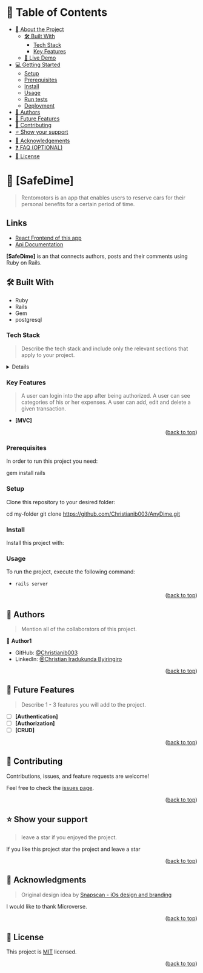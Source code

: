 # 📗 Table of Contents

- [📖 About the Project](#about-project)
  - [🛠 Built With](#built-with)
    - [Tech Stack](#tech-stack)
    - [Key Features](#key-features)
  - [🚀 Live Demo](#live-demo)
- [💻 Getting Started](#getting-started)
  - [Setup](#setup)
  - [Prerequisites](#prerequisites)
  - [Install](#install)
  - [Usage](#usage)
  - [Run tests](#run-tests)
  - [Deployment](#triangular_flag_on_post-deployment)
- [👥 Authors](#authors)
- [🔭 Future Features](#future-features)
- [🤝 Contributing](#contributing)
- [⭐️ Show your support](#support)
- [🙏 Acknowledgements](#acknowledgements)
- [❓ FAQ (OPTIONAL)](#faq)
- [📝 License](#license)

<!-- PROJECT DESCRIPTION -->

# 📖 [SafeDime] <a name="SafeDime"></a>

> Rentomotors is an app that enables users to reserve cars for their personal benefits for a certain period of time.

## Links

- [React Frontend of this app](https://github.com/zemola/final-capstone-front-end)
- [Api Documentation](https://rento-api.onrender.com/api-docs/index.html)


**[SafeDime]** is an that connects authors, posts and their comments using Ruby on Rails.

## 🛠 Built With <a name="built-with"></a>

- Ruby
- Rails
- Gem
- postgresql

### Tech Stack <a name="tech-stack"></a>

> Describe the tech stack and include only the relevant sections that apply to your project.

</details>

<details>
```bash
- Ruby
- Rails
- PostgreSQL
```
</details>

### Key Features <a name="key-features"></a>

> A user can login into the app after being authorized.
> A user can see categories of his or her expenses.
> A user can add, edit and delete a given transaction.

- **[MVC]**

<p align="right">(<a href="#readme-top">back to top</a>)</p>


### Prerequisites

In order to run this project you need:

 gem install rails


### Setup

Clone this repository to your desired folder:

  cd my-folder
  git clone https://github.com/Christianib003/AnyDime.git

### Install

Install this project with:

<!--
Example command:

```sh
  cd blog-app
  gem install
```
--->

### Usage

To run the project, execute the following command:

 - `rails server`

<p align="right">(<a href="#readme-top">back to top</a>)</p>

<!-- AUTHORS -->

## 👥 Authors <a name="authors"></a>

> Mention all of the collaborators of this project.

👤 **Author1**

- GitHub: [@Christianib003](https://github.com/Christianib003)
- LinkedIn:  [@Christian Iradukunda Byiringiro](https://www.linkedin.com/in/christian-iradukunda/?lipi=urn%3Ali%3Apage%3Ad_flagship3_feed%3B8F6ODWk4TBuOWR8C3JI4zQ%3D%3D)

<p align="right">(<a href="#readme-top">back to top</a>)</p>

<!-- FUTURE FEATURES -->

## 🔭 Future Features <a name="future-features"></a>

> Describe 1 - 3 features you will add to the project.

- [ ] **[Authentication]**
- [ ] **[Authorization]**
- [ ] **[CRUD]**

<p align="right">(<a href="#readme-top">back to top</a>)</p>

## 🤝 Contributing <a name="contributing"></a>

Contributions, issues, and feature requests are welcome!

Feel free to check the [issues page](https://github.com/Christianib003/AnyDime/issues).

<p align="right">(<a href="#readme-top">back to top</a>)</p>

<!-- SUPPORT -->

## ⭐️ Show your support <a name="support"></a>

> leave a star if you enjoyed the project.

If you like this project star the project and leave a star

<p align="right">(<a href="#readme-top">back to top</a>)</p>


## 🙏 Acknowledgments <a name="acknowledgements"></a>

> Original design idea by [Snapscan - iOs design and branding](https://www.behance.net/gallery/19759151/Snapscan-iOs-design-and-branding?tracking_source=)

I would like to thank Microverse.

<p align="right">(<a href="#readme-top">back to top</a>)</p>


## 📝 License <a name="license"></a>

This project is [MIT](./LICENSE) licensed.

<p align="right">(<a href="#readme-top">back to top</a>)</p>

